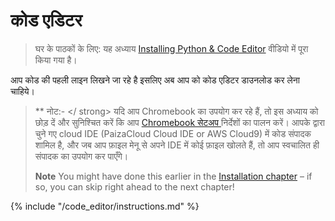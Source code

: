 # कोड एडिटर

> घर के पाठकों के लिए: यह अध्याय [ Installing Python & Code Editor](https://www.youtube.com/watch?v=pVTaqzKZCdA&t=4m43s) वीडियो में पूरा किया गया है।

आप कोड की पहली लाइन लिखने जा रहे है इसलिए अब आप को कोड एडिटर डाउनलोड कर लेना चाहिये।

> ** नोट:- </ strong> यदि आप Chromebook का उपयोग कर रहे हैं, तो इस अध्याय को छोड़ दें और सुनिश्चित करें कि आप [ Chromebook सेटअप ](../chromebook_setup/README.md) निर्देशों का पालन करें। आपके द्वारा चुने गए cloud IDE (PaizaCloud Cloud IDE or AWS Cloud9) में कोड संपादक शामिल है, और जब आप फ़ाइल मेनू से अपने IDE में कोई फ़ाइल खोलते हैं, तो आप स्वचालित ही संपादक का उपयोग कर पाएँगे।</p> 
> 
> **Note** You might have done this earlier in the [Installation chapter](../installation/README.md) – if so, you can skip right ahead to the next chapter!</blockquote> 
> 
> {% include "/code_editor/instructions.md" %}